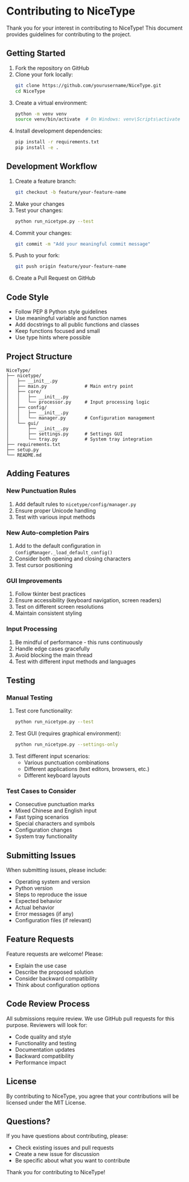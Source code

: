 # Contributing to NiceType

Thank you for your interest in contributing to NiceType! This document provides guidelines for contributing to the project.

## Getting Started

1. Fork the repository on GitHub
2. Clone your fork locally:
   ```bash
   git clone https://github.com/yourusername/NiceType.git
   cd NiceType
   ```
3. Create a virtual environment:
   ```bash
   python -m venv venv
   source venv/bin/activate  # On Windows: venv\Scripts\activate
   ```
4. Install development dependencies:
   ```bash
   pip install -r requirements.txt
   pip install -e .
   ```

## Development Workflow

1. Create a feature branch:
   ```bash
   git checkout -b feature/your-feature-name
   ```
2. Make your changes
3. Test your changes:
   ```bash
   python run_nicetype.py --test
   ```
4. Commit your changes:
   ```bash
   git commit -m "Add your meaningful commit message"
   ```
5. Push to your fork:
   ```bash
   git push origin feature/your-feature-name
   ```
6. Create a Pull Request on GitHub

## Code Style

- Follow PEP 8 Python style guidelines
- Use meaningful variable and function names
- Add docstrings to all public functions and classes
- Keep functions focused and small
- Use type hints where possible

## Project Structure

```
NiceType/
├── nicetype/
│   ├── __init__.py
│   ├── main.py              # Main entry point
│   ├── core/
│   │   ├── __init__.py
│   │   └── processor.py     # Input processing logic
│   ├── config/
│   │   ├── __init__.py
│   │   └── manager.py       # Configuration management
│   └── gui/
│       ├── __init__.py
│       ├── settings.py      # Settings GUI
│       └── tray.py          # System tray integration
├── requirements.txt
├── setup.py
└── README.md
```

## Adding Features

### New Punctuation Rules
1. Add default rules to `nicetype/config/manager.py`
2. Ensure proper Unicode handling
3. Test with various input methods

### New Auto-completion Pairs
1. Add to the default configuration in `ConfigManager._load_default_config()`
2. Consider both opening and closing characters
3. Test cursor positioning

### GUI Improvements
1. Follow tkinter best practices
2. Ensure accessibility (keyboard navigation, screen readers)
3. Test on different screen resolutions
4. Maintain consistent styling

### Input Processing
1. Be mindful of performance - this runs continuously
2. Handle edge cases gracefully
3. Avoid blocking the main thread
4. Test with different input methods and languages

## Testing

### Manual Testing
1. Test core functionality:
   ```bash
   python run_nicetype.py --test
   ```
2. Test GUI (requires graphical environment):
   ```bash
   python run_nicetype.py --settings-only
   ```
3. Test different input scenarios:
   - Various punctuation combinations
   - Different applications (text editors, browsers, etc.)
   - Different keyboard layouts

### Test Cases to Consider
- Consecutive punctuation marks
- Mixed Chinese and English input
- Fast typing scenarios
- Special characters and symbols
- Configuration changes
- System tray functionality

## Submitting Issues

When submitting issues, please include:
- Operating system and version
- Python version
- Steps to reproduce the issue
- Expected behavior
- Actual behavior
- Error messages (if any)
- Configuration files (if relevant)

## Feature Requests

Feature requests are welcome! Please:
- Explain the use case
- Describe the proposed solution
- Consider backward compatibility
- Think about configuration options

## Code Review Process

All submissions require review. We use GitHub pull requests for this purpose. Reviewers will look for:
- Code quality and style
- Functionality and testing
- Documentation updates
- Backward compatibility
- Performance impact

## License

By contributing to NiceType, you agree that your contributions will be licensed under the MIT License.

## Questions?

If you have questions about contributing, please:
- Check existing issues and pull requests
- Create a new issue for discussion
- Be specific about what you want to contribute

Thank you for contributing to NiceType!